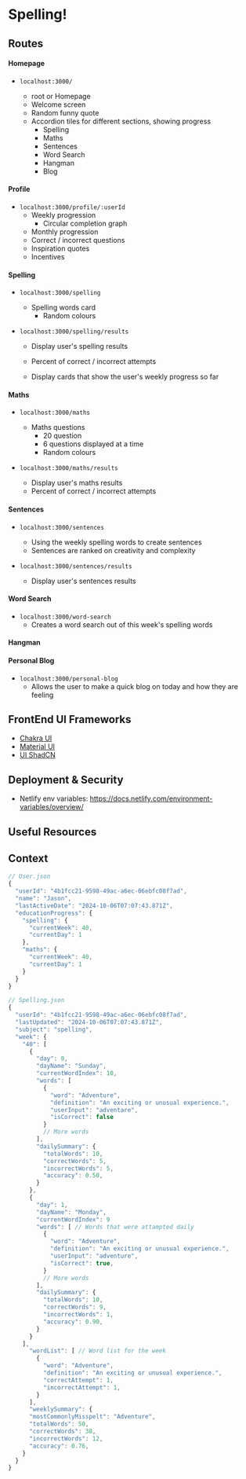 # Spelling!

## Routes

#### Homepage

- `localhost:3000/`

  - root or Homepage
  - Welcome screen
  - Random funny quote
  - Accordion tiles for different sections, showing progress
    - Spelling
    - Maths
    - Sentences
    - Word Search
    - Hangman
    - Blog

#### Profile

- `localhost:3000/profile/:userId`
  - Weekly progression
    - Circular completion graph
  - Monthly progression
  - Correct / incorrect questions
  - Inspiration quotes
  - Incentives

#### Spelling

- `localhost:3000/spelling`

  - Spelling words card
    - Random colours

- `localhost:3000/spelling/results`

  - Display user's spelling results
  - Percent of correct / incorrect attempts

  - Display cards that show the user's weekly progress so far

#### Maths

- `localhost:3000/maths`

  - Maths questions
    - 20 question
    - 6 questions displayed at a time
    - Random colours

- `localhost:3000/maths/results`

  - Display user's maths results
  - Percent of correct / incorrect attempts

#### Sentences

- `localhost:3000/sentences`

  - Using the weekly spelling words to create sentences
  - Sentences are ranked on creativity and complexity

- `localhost:3000/sentences/results`

  - Display user's sentences results

#### Word Search

- `localhost:3000/word-search`
  - Creates a word search out of this week's spelling words

#### Hangman

#### Personal Blog

- `localhost:3000/personal-blog`
  - Allows the user to make a quick blog on today and how they are feeling

## FrontEnd UI Frameworks

- [Chakra UI](https://v2.chakra-ui.com/)
- [Material UI](https://mui.com/)
- [UI ShadCN](https://ui.shadcn.com/)

## Deployment & Security

- Netlify env variables: https://docs.netlify.com/environment-variables/overview/

## Useful Resources

## Context

```js
// User.json
{
  "userId": "4b1fcc21-9598-49ac-a6ec-06ebfc08f7ad",
  "name": "Jason",
  "lastActiveDate": "2024-10-06T07:07:43.871Z",
  "educationProgress": {
    "spelling": {
      "currentWeek": 40,
      "currentDay": 1
    },
    "maths": {
      "currentWeek": 40,
      "currentDay": 1
    }
  }
}
```

```js
// Spelling.json
{
  "userId": "4b1fcc21-9598-49ac-a6ec-06ebfc08f7ad",
  "lastUpdated": "2024-10-06T07:07:43.871Z",
  "subject": "spelling",
  "week": {
    "40": [
      {
        "day": 0,
        "dayName": "Sunday",
        "currentWordIndex": 10,
        "words": [
          {
            "word": "Adventure",
            "definition": "An exciting or unusual experience.",
            "userInput": "adventare",
            "isCorrect": false
          }
          // More words
        ],
        "dailySummary": {
          "totalWords": 10,
          "correctWords": 5,
          "incorrectWords": 5,
          "accuracy": 0.50,
        }
      },
      {
        "day": 1,
        "dayName": "Monday",
        "currentWordIndex": 9
        "words": [ // Words that were attampted daily
          {
            "word": "Adventure",
            "definition": "An exciting or unusual experience.",
            "userInput": "adventure",
            "isCorrect": true,
          }
          // More words
        ],
        "dailySummary": {
          "totalWords": 10,
          "correctWords": 9,
          "incorrectWords": 1,
          "accuracy": 0.90,
        }
      }
    ],
      "wordList": [ // Word list for the week
        {
          "word": "Adventure",
          "definition": "An exciting or unusual experience.",
          "correctAttempt": 1,
          "incorrectAttempt": 1,
        }
      ],
      "weeklySummary": {
      "mostCommonlyMisspelt": "Adventure",
      "totalWords": 50,
      "correctWords": 38,
      "incorrectWords": 12,
      "accuracy": 0.76,
    }
  }
}
```
